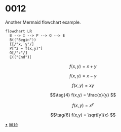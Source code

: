 # 0012
Another Mermaid flowchart example.

```mermaid
flowchart LR
  B --> I --> P --> O --> E
  B(("Begin"))
  I[/"x, y"/]
  P["z = f(x,y)"]
  O[/"z"/]
  E(("End"))
```

$$\tag{1}
f(x,y) = x + y
$$

$$\tag{2}
f(x,y) = x - y
$$

$$\tag{3}
f(x,y) = xy
$$

$$\tag{4}
f(x,y) = \frac{x}{y}
$$

$$\tag{5}
f(x,y) = x^y
$$

$$\tag{6}
f(x,y) = \sqrt[y]{x}
$$

[&bull;](README.md)
[`0010`](../00/10.md)
